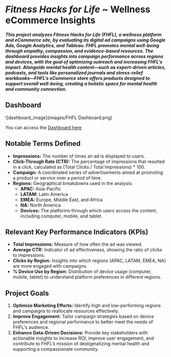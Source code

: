 # _Fitness Hacks for Life_ ~ Wellness eCommerce Insights

**_This project analyzes Fitness Hacks for Life (FHFL), a wellness platform and eCommerce site, by evaluating its digital ad campaigns using Google Ads, Google Analytics, and Tableau. FHFL promotes mental well-being through empathy, compassion, and evidence-based resources. The dashboard provides insights into campaign performance across regions and devices, with the goal of optimizing outreach and increasing FHFL's impact. Alongside mental health content—such as expert-driven articles, podcasts, and tools like personalized journals and stress-relief workbooks—FHFL’s eCommerce store offers products designed to support overall well-being, creating a holistic space for mental health and community connection._**

## Dashboard

![dashboard_image](images/FHFL Dashboard.png)

You can access the [Dashboard here](https://public.tableau.com/app/profile/z.w8482/viz/FHFL_Project/Dashboard1)

## Notable Terms Defined
- **Impressions:** The number of times an ad is displayed to users.
- **Click-Through Rate (CTR):** The percentage of impressions that resulted in a click, calculated as (Total Clicks / Total Impressions) * 100.
- **Campaign:** A coordinated series of advertisements aimed at promoting a product or service over a period of time.
- **Regions:** Geographical breakdowns used in the analysis:
  - **APAC:** Asia-Pacific
  - **LATAM:** Latin America
  - **EMEA:** Europe, Middle East, and Africa
  - **NA:** North America
  - **Devices:** The platforms through which users access the content, including computer, mobile, and tablet.

## Relevant Key Performance Indicators (KPIs)
- **Total Impressions:** Measure of how often the ad was viewed.
- **Average CTR:** Indicator of ad effectiveness, showing the ratio of clicks to impressions.
- **Clicks by Region:** Insights into which regions (APAC, LATAM, EMEA, NA) are more engaged with campaigns.
- **% Device Use by Region:** Distribution of device usage (computer, mobile, tablet) to understand platform preferences in different regions.

## Project Goals
1. **Optimize Marketing Efforts:** Identify high and low-performing regions and campaigns to reallocate resources effectively.
2. **Improve Engagement:** Tailor campaign strategies based on device preferences and regional performance to better meet the needs of FHFL's audience.
3. **Enhance Data-Driven Decisions:** Provide key stakeholders with actionable insights to increase ROI, improve user engagement, and contribute to FHFL’s mission of destigmatizing mental health and supporting a compassionate community.
